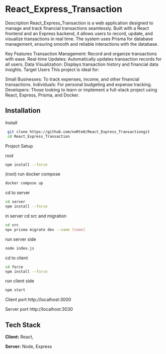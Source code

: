
# React_Express_Transaction


Description
React_Express_Transaction is a web application designed to manage and track financial transactions seamlessly. Built with a React frontend and an Express backend, it allows users to record, update, and visualize transactions in real time. The system uses Prisma for database management, ensuring smooth and reliable interactions with the database.

Key Features
Transaction Management: Record and organize transactions with ease.
Real-time Updates: Automatically updates transaction records for all users.
Data Visualization: Displays transaction history and financial data insights.
Target Users
This project is ideal for:

Small Businesses: To track expenses, income, and other financial transactions.
Individuals: For personal budgeting and expense tracking.
Developers: Those looking to learn or implement a full-stack project using React, Express, Prisma, and Docker.

## Installation

Install 

```bash
 git clone https://github.com/noRte0/React_Express_Transactiongit
 cd React_Express_Transaction
```
Project Setup

root
```bash
npm install --force
```
(root) run docker compose
```bash
docker compose up
```
cd to server
```bash
cd server
npm install --force
```
in server cd src and migration 
```bash
cd src 
npx prisma migrate dev --name [name]
```
run server side
```bash
node index.js
```
cd to client
```bash
cd force
npm install --force
```
run client side
```bash
npm start
```

Client port http://localhost:3000

Server port http://localhost:3030


## Tech Stack

**Client:** React, 

**Server:** Node, Express

